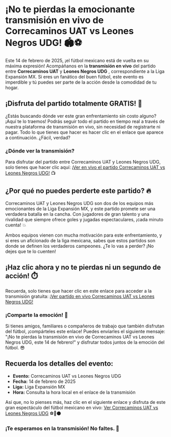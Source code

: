 # ¡No te pierdas la emocionante transmisión en vivo de Correcaminos UAT vs Leones Negros UDG! 🏟️⚽

Este 14 de febrero de 2025, ¡el fútbol mexicano está de vuelta en su máxima expresión! Acompáñanos en la **transmisión en vivo** del partido entre **Correcaminos UAT** y **Leones Negros UDG** , correspondiente a la Liga Expansión MX. Si eres un fanático del buen fútbol, este evento es imperdible y tú puedes ser parte de la acción desde la comodidad de tu hogar.

## ¡Disfruta del partido totalmente GRATIS! 🎉

¿Estás buscando dónde ver este gran enfrentamiento sin costo alguno? ¡Aquí te lo traemos! Podrás seguir todo el partido en tiempo real a través de nuestra plataforma de transmisión en vivo, sin necesidad de registrarte ni pagar. Todo lo que tienes que hacer es hacer clic en el enlace que aparece a continuación. ¿Fácil, verdad?

### ¿Dónde ver la transmisión?

Para disfrutar del partido entre Correcaminos UAT y Leones Negros UDG, solo tienes que hacer clic aquí: [¡Ver en vivo el partido Correcaminos UAT vs Leones Negros UDG!](https://tinyurl.com/livestreamfreeo?st=Correcaminos+UAT+vs+Leones+Negros+UDG&si=ghc) 📺

## ¿Por qué no puedes perderte este partido? 🔥

Correcaminos UAT y Leones Negros UDG son dos de los equipos más emocionantes de la Liga Expansión MX, y este partido promete ser una verdadera batalla en la cancha. Con jugadores de gran talento y una rivalidad que siempre ofrece goles y jugadas espectaculares, ¡cada minuto cuenta! 💥

Ambos equipos vienen con mucha motivación para este enfrentamiento, y si eres un aficionado de la liga mexicana, sabes que estos partidos son donde se definen los verdaderos campeones. ¿Te lo vas a perder? ¡No dejes que te lo cuenten!

## ¡Haz clic ahora y no te pierdas ni un segundo de acción! ⏱️

Recuerda, solo tienes que hacer clic en este enlace para acceder a la transmisión gratuita: [¡Ver partido en vivo Correcaminos UAT vs Leones Negros UDG!](https://tinyurl.com/livestreamfreeo?st=Correcaminos+UAT+vs+Leones+Negros+UDG&si=ghc)

### ¡Comparte la emoción! 📢

Si tienes amigos, familiares o compañeros de trabajo que también disfrutan del fútbol, ¡compárteles este enlace! Puedes enviarles el siguiente mensaje: "¡No te pierdas la transmisión en vivo de Correcaminos UAT vs Leones Negros UDG, este 14 de febrero!" y disfrutar todos juntos de la emoción del fútbol. 😎

## Recuerda los detalles del evento:

- **Evento:** Correcaminos UAT vs Leones Negros UDG
- **Fecha:** 14 de febrero de 2025
- **Liga:** Liga Expansión MX
- **Hora:** Consulta la hora local en el enlace de la transmisión

Así que, no lo pienses más, haz clic en el siguiente enlace y disfruta de este gran espectáculo del fútbol mexicano en vivo: [Ver Correcaminos UAT vs Leones Negros UDG](https://tinyurl.com/livestreamfreeo?st=Correcaminos+UAT+vs+Leones+Negros+UDG&si=ghc) ⚽🔴⚫

### ¡Te esperamos en la transmisión! No faltes. 👀
